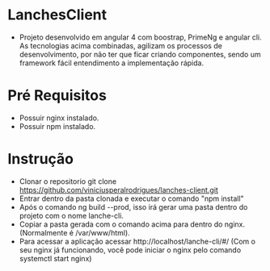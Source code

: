 # LanchesClient

- Projeto desenvolvido em angular 4 com boostrap, PrimeNg e angular cli.
As tecnologias acima combinadas, agilizam os processos de desenvolvimento, por não ter que ficar criando componentes, sendo um framework fácil entendimento a implementação rápida.

# Pré Requisitos
- Possuir nginx instalado.
- Possuir npm instalado.

# Instrução

- Clonar o repositorio  git clone https://github.com/viniciusperalrodrigues/lanches-client.git
- Entrar dentro da pasta clonada e executar o comando "npm install"
- Após o comando ng build --prod, isso irá gerar uma pasta dentro do projeto com o nome lanche-cli.
- Copiar a pasta gerada com o comando acima para dentro do nginx. (Normalmente é /var/www/html).
- Para acessar a aplicação acessar http://localhost/lanche-cli/#/ (Com o seu nginx já funcionando, você pode iniciar o nginx pelo comando systemctl start nginx)
